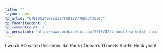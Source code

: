 ```yaml
---
title: ""
layout: post
tp_urlid: "6a010534988cd3970b01287768b3f3970c"
tp_favoritecount: 0
tp_commentcount: 1
tp_permalink: "http://www.monkinetic.com/2010/02/i-would-so-watch-this-show-rat-pack-oceans-11-meets-sci-fi-heck-yeah.html"
---
```

I would SO watch this show. Rat Pack / Ocean&#39;s 11 meets Sci-Fi. Heck yeah!<br/>

<p class="asset asset-video">
	<object width="560" height="315"><param name="allowfullscreen" value="true" /><param name="allowscriptaccess" value="always" /><param name="movie" value="http://vimeo.com/moogaloop.swf?clip_id=7963572&server=vimeo.com&show_title=1&show_byline=1&show_portrait=1&color=00ADEF&fullscreen=1" /><embed src="http://vimeo.com/moogaloop.swf?clip_id=7963572&server=vimeo.com&show_title=1&show_byline=1&show_portrait=1&color=00ADEF&fullscreen=1" type="application/x-shockwave-flash" allowfullscreen="true" allowscriptaccess="always" width="560" height="315"></embed></object>
</p>

